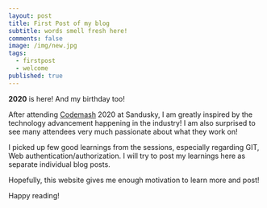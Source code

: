 ```yaml
---
layout: post
title: First Post of my blog
subtitle: words smell fresh here!
comments: false
image: /img/new.jpg
tags:
  - firstpost
  - welcome
published: true
---
```

**2020** is here! And my birthday too!

After attending [Codemash](https://www.codemash.org/) 2020 at Sandusky, I am greatly inspired by the technology advancement happening in the industry! I am also surprised to see many attendees very much passionate about what they work on!

I picked up few good learnings from the sessions, especially regarding GIT, Web authentication/authorization. I will try to post my learnings here as separate individual blog posts.

Hopefully, this website gives me enough motivation to learn more and post!

Happy reading!
